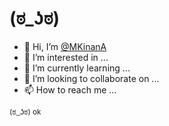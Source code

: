 # (ಠ_ʖಠ)

- 👋 Hi, I’m [@MKinanA](https://github.com/MKinanA/)
- 👀 I’m interested in ...
- 🌱 I’m currently learning ...
- 💞️ I’m looking to collaborate on ...
- 📫 How to reach me ...

<sub>(ಠ ͜ ʖಠ) ok</sub>

<!---
MKinanA/MKinanA is a ✨ special ✨ repository because its `README.md` (this file) appears on your GitHub profile.
You can click the Preview link to take a look at your changes.
--->
